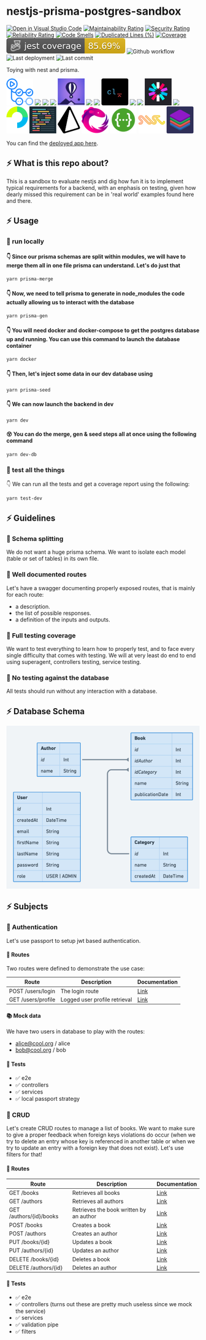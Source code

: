 # nestjs-prisma-postgres-sandbox

[![Open in Visual Studio Code](https://img.shields.io/static/v1?logo=visualstudiocode&label=&message=Open%20in%20Visual%20Studio%20Code&labelColor=2c2c32&color=007acc&logoColor=007acc)](https://github.dev/jpb06/nestjs-prisma-postgres-sandbox)
[![Maintainability Rating](https://sonarcloud.io/api/project_badges/measure?project=jpb06_nestjs-prisma-postgres-sandbox&metric=sqale_rating)](https://sonarcloud.io/dashboard?id=jpb06_nestjs-prisma-postgres-sandbox)
[![Security Rating](https://sonarcloud.io/api/project_badges/measure?project=jpb06_nestjs-prisma-postgres-sandbox&metric=security_rating)](https://sonarcloud.io/dashboard?id=jpb06_nestjs-prisma-postgres-sandbox)
[![Reliability Rating](https://sonarcloud.io/api/project_badges/measure?project=jpb06_nestjs-prisma-postgres-sandbox&metric=reliability_rating)](https://sonarcloud.io/dashboard?id=jpb06_nestjs-prisma-postgres-sandbox)
[![Code Smells](https://sonarcloud.io/api/project_badges/measure?project=jpb06_nestjs-prisma-postgres-sandbox&metric=code_smells)](https://sonarcloud.io/dashboard?id=jpb06_nestjs-prisma-postgres-sandbox)
[![Duplicated Lines (%)](https://sonarcloud.io/api/project_badges/measure?project=jpb06_nestjs-prisma-postgres-sandbox&metric=duplicated_lines_density)](https://sonarcloud.io/dashboard?id=jpb06_nestjs-prisma-postgres-sandbox)
[![Coverage](https://sonarcloud.io/api/project_badges/measure?project=jpb06_nestjs-prisma-postgres-sandbox&metric=coverage)](https://sonarcloud.io/dashboard?id=jpb06_nestjs-prisma-postgres-sandbox)
![Coverage](./badges/coverage-jest%20coverage.svg)
![Github workflow](https://img.shields.io/github/workflow/status/jpb06/nestjs-prisma-postgres-sandbox/checks?label=last%20workflow&logo=github-actions)
![Last deployment](https://img.shields.io/github/deployments/jpb06/nestjs-prisma-postgres-sandbox/nestjs-prisma-postgres?label=last%20deployment&logo=heroku)
![Last commit](https://img.shields.io/github/last-commit/jpb06/nestjs-prisma-postgres-sandbox?logo=git)

Toying with nest and prisma.

<!-- readme-package-icons start -->

<p align="left"><a href="https://docs.github.com/en/actions" target="_blank"><img height="70" src="https://raw.githubusercontent.com/jpb06/readme-package-icons/main/icons/github-actions.svg" /></a>&nbsp;<a href="https://www.typescriptlang.org/docs/" target="_blank"><img height="70" src="https://cdn.jsdelivr.net/gh/devicons/devicon/icons/typescript/typescript-original.svg" /></a>&nbsp;<a href="https://nodejs.org/en/docs/" target="_blank"><img height="70" src="https://cdn.jsdelivr.net/gh/devicons/devicon/icons/nodejs/nodejs-original.svg" /></a>&nbsp;<a href="https://yarnpkg.com/api/" target="_blank"><img height="70" src="https://cdn.jsdelivr.net/gh/devicons/devicon/icons/yarn/yarn-original.svg" /></a>&nbsp;<a href="https://fly.io/docs/" target="_blank"><img height="70" src="https://raw.githubusercontent.com/jpb06/readme-package-icons/main/icons/fly-io.png" /></a>&nbsp;<a href="https://docs.docker.com" target="_blank"><img height="70" src="https://cdn.jsdelivr.net/gh/devicons/devicon/icons/docker/docker-original.svg" /></a>&nbsp;<a href="https://www.postgresql.org/docs/" target="_blank"><img height="70" src="https://cdn.jsdelivr.net/gh/devicons/devicon/icons/postgresql/postgresql-original.svg" /></a>&nbsp;<a href="https://github.com/conventional-changelog" target="_blank"><img height="70" src="https://raw.githubusercontent.com/jpb06/readme-package-icons/main/icons/conventional-changelog.svg" /></a>&nbsp;<a href="https://eslint.org/docs/latest/" target="_blank"><img height="70" src="https://cdn.jsdelivr.net/gh/devicons/devicon/icons/eslint/eslint-original.svg" /></a>&nbsp;<a href="https://jestjs.io/docs/getting-started" target="_blank"><img height="70" src="https://cdn.jsdelivr.net/gh/devicons/devicon/icons/jest/jest-plain.svg" /></a>&nbsp;<a href="https://jwt.io" target="_blank"><img height="70" src="https://raw.githubusercontent.com/jpb06/readme-package-icons/main/icons/jwt.png" /></a>&nbsp;<a href="https://docs.nestjs.com" target="_blank"><img height="70" src="https://cdn.jsdelivr.net/gh/devicons/devicon/icons/nestjs/nestjs-plain.svg" /></a>&nbsp;<a href="https://www.passportjs.org/docs/" target="_blank"><img height="70" src="https://raw.githubusercontent.com/jpb06/readme-package-icons/main/icons/passport.svg" /></a>&nbsp;<a href="https://prettier.io/docs/en/index.html" target="_blank"><img height="70" src="https://raw.githubusercontent.com/jpb06/readme-package-icons/main/icons/prettier.png" /></a>&nbsp;<a href="https://www.prisma.io/docs/" target="_blank"><img height="70" src="https://raw.githubusercontent.com/jpb06/readme-package-icons/main/icons/prisma.svg" /></a>&nbsp;<a href="https://rxjs.dev/guide/overview" target="_blank"><img height="70" src="https://raw.githubusercontent.com/jpb06/readme-package-icons/main/icons/rxjs.png" /></a>&nbsp;<a href="https://swagger.io" target="_blank"><img height="70" src="https://raw.githubusercontent.com/jpb06/readme-package-icons/main/icons/swagger.png" /></a>&nbsp;<a href="https://swc.rs/docs/getting-started" target="_blank"><img height="70" src="https://raw.githubusercontent.com/jpb06/readme-package-icons/main/icons/swc.svg" /></a>&nbsp;<a href="https://github.com/typestack" target="_blank"><img height="70" src="https://raw.githubusercontent.com/jpb06/readme-package-icons/main/icons/type-stack.png" /></a></p>

<!-- readme-package-icons end -->

You can find the [deployed app here](https://nestjs-prisma-postgres-sandbox.fly.dev/api).

## ⚡ What is this repo about?

This is a sandbox to evaluate nestjs and dig how fun it is to implement typical requirements for a backend, with an enphasis on testing, given how dearly missed this requirement can be in 'real world' examples found here and there.

## ⚡ Usage

### 🔶 run locally

#### 👇 Since our prisma schemas are split within modules, we will have to merge them all in one file prisma can understand. Let's do just that

```bash
yarn prisma-merge
```

#### 👇 Now, we need to tell prisma to generate in node_modules the code actually allowing us to interact with the database

```bash
yarn prisma-gen
```

#### 👇 You will need docker and docker-compose to get the postgres database up and running. You can use this command to launch the database container

```bash
yarn docker
```

#### 👇 Then, let's inject some data in our dev database using

```bash
yarn prisma-seed
```

#### 👇 We can now launch the backend in dev

```bash
yarn dev
```

#### 😵 You can do the merge, gen & seed steps all at once using the following command

```bash
yarn dev-db
```

### 🔶 test all the things

👇 We can run all the tests and get a coverage report using the following:

```bash
yarn test-dev
```

## ⚡ Guidelines

### 🔶 Schema splitting

We do not want a huge prisma schema. We want to isolate each model (table or set of tables) in its own file.

### 🔶 Well documented routes

Let's have a swagger documenting properly exposed routes, that is mainly for each route:

- a description.
- the list of possible responses.
- a definition of the inputs and outputs.

### 🔶 Full testing coverage

We want to test everything to learn how to properly test, and to face every single difficulty that comes with testing. We will at very least do end to end using superagent, controllers testing, service testing.

### 🔶 No testing against the database

All tests should run without any interaction with a database.

## ⚡ Database Schema

![Diagram](./docs/schema.png)

## ⚡ Subjects

### 🔶 Authentication

Let's use passport to setup jwt based authentication.

#### 🚀 Routes

Two routes were defined to demonstrate the use case:

| Route              | Description                   | Documentation                                                                                     |
| ------------------ | ----------------------------- | ------------------------------------------------------------------------------------------------- |
| POST /users/login  | The login route               | [Link](https://nestjs-prisma-postgres-sandbox.fly.dev/api#/crud-users/UsersController_login)      |
| GET /users/profile | Logged user profile retrieval | [Link](https://nestjs-prisma-postgres-sandbox.fly.dev/api#/crud-users/UsersController_getProfile) |

#### :books: Mock data

We have two users in database to play with the routes:

- alice@cool.org / alice
- bob@cool.org / bob

#### 🧪 Tests

- ✅ e2e
- ✅ controllers
- ✅ services
- ✅ local passport strategy

### 🔶 CRUD

Let's create CRUD routes to manage a list of books.
We want to make sure to give a proper feedback when foreign keys violations do occur (when we try to delete an entry whose key is referenced in another table or when we try to update an entry with a foreign key that does not exist). Let's use filters for that!

#### 🚀 Routes

| Route                   | Description                             | Documentation                                                                                           |
| ----------------------- | --------------------------------------- | ------------------------------------------------------------------------------------------------------- |
| GET /books              | Retrieves all books                     | [Link](https://nestjs-prisma-postgres-sandbox.fly.dev/api#/crud-books/BooksController_getBooks)         |
| GET /authors            | Retrieves all authors                   | [Link](https://nestjs-prisma-postgres-sandbox.fly.dev/api#/crud-authors/AuthorsController_getAuthors)   |
| GET /authors/{id}/books | Retrieves the book written by an author | [Link](https://nestjs-prisma-postgres-sandbox.fly.dev/api#/crud-books/AuthorsController_getAuthorBooks) |
| POST /books             | Creates a book                          | [Link](https://nestjs-prisma-postgres-sandbox.fly.dev/api#/crud-books/BooksController_createBook)       |
| POST /authors           | Creates an author                       | [Link](https://nestjs-prisma-postgres-sandbox.fly.dev/api#/crud-authors/AuthorsController_createAuthor) |
| PUT /books/{id}         | Updates a book                          | [Link](https://nestjs-prisma-postgres-sandbox.fly.dev/api#/crud-books/BooksController_updateBook)       |
| PUT /authors/{id}       | Updates an author                       | [Link](https://nestjs-prisma-postgres-sandbox.fly.dev/api#/crud-authors/AuthorsController_updateAuthor) |
| DELETE /books/{id}      | Deletes a book                          | [Link](https://nestjs-prisma-postgres-sandbox.fly.dev/api#/crud-books/BooksController_deleteBook)       |
| DELETE /authors/{id}    | Deletes an author                       | [Link](https://nestjs-prisma-postgres-sandbox.fly.dev/api#/crud-authors/AuthorsController_deleteAuthor) |

#### 🧪 Tests

- ✅ e2e
- ✅ controllers (turns out these are pretty much useless since we mock the service)
- ✅ services
- ✅ validation pipe
- ✅ filters
